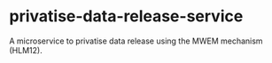 # privatise-data-release-service

A microservice to privatise data release using the MWEM mechanism (HLM12).

